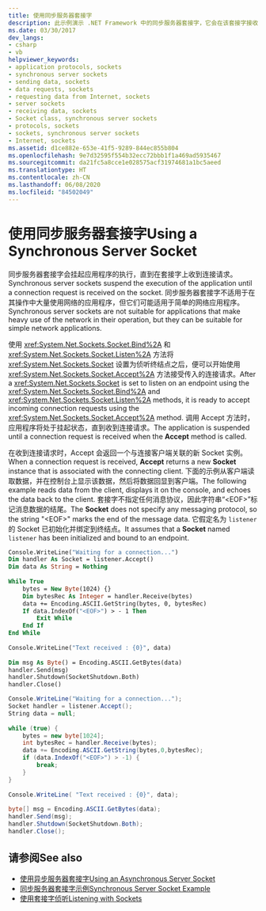 ```yaml
---
title: 使用同步服务器套接字
description: 此示例演示 .NET Framework 中的同步服务器套接字，它会在该套接字接收到连接请求之前一直挂起应用程序。
ms.date: 03/30/2017
dev_langs:
- csharp
- vb
helpviewer_keywords:
- application protocols, sockets
- synchronous server sockets
- sending data, sockets
- data requests, sockets
- requesting data from Internet, sockets
- server sockets
- receiving data, sockets
- Socket class, synchronous server sockets
- protocols, sockets
- sockets, synchronous server sockets
- Internet, sockets
ms.assetid: d1ce882e-653e-41f5-9289-844ec855b804
ms.openlocfilehash: 9e7d32595f554b32ecc72bbb1f1a469ad5935467
ms.sourcegitcommit: da21fc5a8cce1e028575acf31974681a1bc5aeed
ms.translationtype: HT
ms.contentlocale: zh-CN
ms.lasthandoff: 06/08/2020
ms.locfileid: "84502049"
---
```

# <a name="using-a-synchronous-server-socket"></a><span data-ttu-id="5bb8e-103">使用同步服务器套接字</span><span class="sxs-lookup"><span data-stu-id="5bb8e-103">Using a Synchronous Server Socket</span></span>
<span data-ttu-id="5bb8e-104">同步服务器套接字会挂起应用程序的执行，直到在套接字上收到连接请求。</span><span class="sxs-lookup"><span data-stu-id="5bb8e-104">Synchronous server sockets suspend the execution of the application until a connection request is received on the socket.</span></span> <span data-ttu-id="5bb8e-105">同步服务器套接字不适用于在其操作中大量使用网络的应用程序，但它们可能适用于简单的网络应用程序。</span><span class="sxs-lookup"><span data-stu-id="5bb8e-105">Synchronous server sockets are not suitable for applications that make heavy use of the network in their operation, but they can be suitable for simple network applications.</span></span>  
  
 <span data-ttu-id="5bb8e-106">使用 <xref:System.Net.Sockets.Socket.Bind%2A> 和 <xref:System.Net.Sockets.Socket.Listen%2A> 方法将 <xref:System.Net.Sockets.Socket> 设置为侦听终结点之后，便可以开始使用 <xref:System.Net.Sockets.Socket.Accept%2A> 方法接受传入的连接请求。</span><span class="sxs-lookup"><span data-stu-id="5bb8e-106">After a <xref:System.Net.Sockets.Socket> is set to listen on an endpoint using the <xref:System.Net.Sockets.Socket.Bind%2A> and <xref:System.Net.Sockets.Socket.Listen%2A> methods, it is ready to accept incoming connection requests using the <xref:System.Net.Sockets.Socket.Accept%2A> method.</span></span> <span data-ttu-id="5bb8e-107">调用 Accept 方法时，应用程序将处于挂起状态，直到收到连接请求。</span><span class="sxs-lookup"><span data-stu-id="5bb8e-107">The application is suspended until a connection request is received when the **Accept** method is called.</span></span>  
  
 <span data-ttu-id="5bb8e-108">在收到连接请求时，Accept 会返回一个与连接客户端关联的新 Socket 实例。 </span><span class="sxs-lookup"><span data-stu-id="5bb8e-108">When a connection request is received, **Accept** returns a new **Socket** instance that is associated with the connecting client.</span></span> <span data-ttu-id="5bb8e-109">下面的示例从客户端读取数据，并在控制台上显示该数据，然后将数据回显到客户端。</span><span class="sxs-lookup"><span data-stu-id="5bb8e-109">The following example reads data from the client, displays it on the console, and echoes the data back to the client.</span></span> <span data-ttu-id="5bb8e-110">套接字不指定任何消息协议，因此字符串“\<EOF>”标记消息数据的结尾。</span><span class="sxs-lookup"><span data-stu-id="5bb8e-110">The **Socket** does not specify any messaging protocol, so the string "\<EOF>" marks the end of the message data.</span></span> <span data-ttu-id="5bb8e-111">它假定名为 `listener` 的 Socket 已初始化并绑定到终结点。</span><span class="sxs-lookup"><span data-stu-id="5bb8e-111">It assumes that a **Socket** named `listener` has been initialized and bound to an endpoint.</span></span>  
  
```vb  
Console.WriteLine("Waiting for a connection...")  
Dim handler As Socket = listener.Accept()  
Dim data As String = Nothing  
  
While True  
    bytes = New Byte(1024) {}  
    Dim bytesRec As Integer = handler.Receive(bytes)  
    data += Encoding.ASCII.GetString(bytes, 0, bytesRec)  
    If data.IndexOf("<EOF>") > - 1 Then  
        Exit While  
    End If  
End While  
  
Console.WriteLine("Text received : {0}", data)  
  
Dim msg As Byte() = Encoding.ASCII.GetBytes(data)  
handler.Send(msg)  
handler.Shutdown(SocketShutdown.Both)  
handler.Close()  
```  
  
```csharp  
Console.WriteLine("Waiting for a connection...");  
Socket handler = listener.Accept();  
String data = null;  
  
while (true) {  
    bytes = new byte[1024];  
    int bytesRec = handler.Receive(bytes);  
    data += Encoding.ASCII.GetString(bytes,0,bytesRec);  
    if (data.IndexOf("<EOF>") > -1) {  
        break;  
    }  
}  
  
Console.WriteLine( "Text received : {0}", data);  
  
byte[] msg = Encoding.ASCII.GetBytes(data);  
handler.Send(msg);  
handler.Shutdown(SocketShutdown.Both);  
handler.Close();  
```  
  
## <a name="see-also"></a><span data-ttu-id="5bb8e-112">请参阅</span><span class="sxs-lookup"><span data-stu-id="5bb8e-112">See also</span></span>

- [<span data-ttu-id="5bb8e-113">使用异步服务器套接字</span><span class="sxs-lookup"><span data-stu-id="5bb8e-113">Using an Asynchronous Server Socket</span></span>](using-an-asynchronous-server-socket.md)
- [<span data-ttu-id="5bb8e-114">同步服务器套接字示例</span><span class="sxs-lookup"><span data-stu-id="5bb8e-114">Synchronous Server Socket Example</span></span>](synchronous-server-socket-example.md)
- [<span data-ttu-id="5bb8e-115">使用套接字侦听</span><span class="sxs-lookup"><span data-stu-id="5bb8e-115">Listening with Sockets</span></span>](listening-with-sockets.md)
